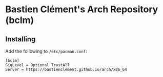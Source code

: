 # Bastien Clément's Arch Repository (bclm)

## Installing

Add the following to `/etc/pacman.conf`:

```
[bclm]
SigLevel = Optional TrustAll
Server = https://bastienclement.github.io/arch/x86_64
```
